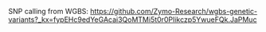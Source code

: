 SNP calling from WGBS: https://github.com/Zymo-Research/wgbs-genetic-variants?_kx=fypEHc9edYeGAcai3QoMTMi5t0r0PIikczp5YwueFQk.JaPMuc